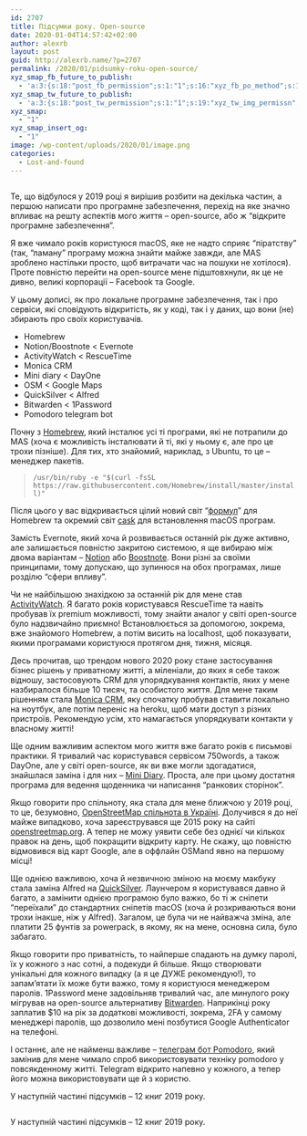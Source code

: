 ```yaml
---
id: 2707
title: Підсумки року. Open-source
date: 2020-01-04T14:57:42+02:00
author: alexrb
layout: post
guid: http://alexrb.name/?p=2707
permalink: /2020/01/pidsumky-roku-open-source/
xyz_smap_fb_future_to_publish:
  - 'a:3:{s:18:"post_fb_permission";s:1:"1";s:16:"xyz_fb_po_method";s:1:"2";s:14:"xyz_fb_message";s:51:"{BLOG_TITLE} - {POST_TITLE}{POST_TITLE}{POST_TITLE}";}'
xyz_smap_tw_future_to_publish:
  - 'a:3:{s:18:"post_tw_permission";s:1:"1";s:19:"xyz_tw_img_permissn";s:1:"1";s:14:"xyz_tw_message";s:26:"{POST_TITLE} - {PERMALINK}";}'
xyz_smap:
  - "1"
xyz_smap_insert_og:
  - "1"
image: /wp-content/uploads/2020/01/image.png
categories:
  - Lost-and-found
---
```

<figure class="wp-block-image size-large"><img src="https://alexrb.name/wp-content/uploads/2020/01/g3143spo-1024x512.png" alt="" class="wp-image-2710" srcset="https://alexrb.name/wp-content/uploads/2020/01/g3143spo-1024x512.png 1024w, https://alexrb.name/wp-content/uploads/2020/01/g3143spo-300x150.png 300w, https://alexrb.name/wp-content/uploads/2020/01/g3143spo-768x384.png 768w, https://alexrb.name/wp-content/uploads/2020/01/g3143spo-700x350.png 700w, https://alexrb.name/wp-content/uploads/2020/01/g3143spo.png 1071w" sizes="(max-width: 1024px) 100vw, 1024px" /></figure> 

Те, що відбулося у 2019 році я вирішив розбити на декілька частин, а першою написати про програмне забезпечення, перехід на яке значно впливає на решту аспектів мого життя &#8211; open-source, або ж &#8220;відкрите програмне забезпечення&#8221;.

<!--more-->

Я вже чимало років користуюся macOS, яке не надто сприяє &#8220;піратству&#8221; (так, &#8220;ламану&#8221; програму можна знайти майже завжди, але MAS зроблено настільки просто, щоб витрачати час на пошуки не хотілося). Проте повністю перейти на open-source мене підштовхнули, як це не дивно, великі корпорації &#8211; Facebook та Google.

У цьому дописі, як про локальне програмне забезпечення, так і про сервіси, які сповідують відкритість, як у коді, так і у даних, що вони (не) збирають про своїх користувачів.

  * Homebrew 
  * Notion/Boostnote < Evernote
  * ActivityWatch < RescueTime
  * Monica CRM
  * Mini diary < DayOne
  * OSM < Google Maps
  * QuickSilver < Alfred
  * Bitwarden < 1Password
  * Pomodoro telegram bot

Почну з [Homebrew](https://brew.sh), який інсталює усі ті програми, які не потрапили до MAS (хоча є можливість інсталювати й ті, які у ньому є, але про це трохи пізніше). Для тих, хто знайомий, нариклад, з Ubuntu, то це &#8211; менеджер пакетів. 

<blockquote class="wp-block-quote">
  <p>
    <code>/usr/bin/ruby -e "$(curl -fsSL https://raw.githubusercontent.com/Homebrew/install/master/install)"</code>
  </p>
</blockquote>

Після цього у вас відкривається цілий новий світ &#8220;[формул](https://formulae.brew.sh/)&#8221; для Homebrew та окремий світ [cask](https://formulae.brew.sh/cask/) для встановлення macOS програм. 

Замість Evernote, який хоча й розвивається останній рік дуже активно, але залишається повністю закритою системою, я ще вибираю між двома варіантам &#8211; [Notion](http://notion.so/) або [Boostnote](https://github.com/BoostIO/Boostnote). Вони різні за своїми принципами, тому допускаю, що зупинюся на обох програмах, лише розділю &#8220;сфери впливу&#8221;.

Чи не найбільшою знахідкою за останній рік для мене став [ActivityWatch](https://activitywatch.net/). Я багато років користувався RescueTime та навіть пробував їх premium можливості, тому знайти аналог у світі open-source було надзвичайно приємно! Встановлюється за допомогою, зокрема, вже знайомого Homebrew, а потім висить на localhost, щоб показувати, якими програмами користуюся протягом дня, тижня, місяця.

Десь прочитав, що трендом нового 2020 року стане застосування бізнес рішень у приватному житті, а міленіали, до яких я себе також відношу, застосовують CRM для упорядкування контактів, яких у мене назбиралося більше 10 тисяч, та особистого життя. Для мене таким рішенням стала [Monica CRM](https://www.monicahq.com/), яку спочатку пробував ставити локально на ноутбук, але потім переніс на heroku, щоб мати доступ з різних пристроїв. Рекомендую усім, хто намагається упорядкувати контакти у власному житті!

Ще одним важливим аспектом мого життя вже багато років є письмові практики. Я тривалий час користувався сервісом 750words, а також DayOne, але у світі open-source, як ви вже могли здогадатися, знайшлася заміна і для них &#8211; [Mini Diary](https://github.com/samuelmeuli/mini-diary/). Проста, але при цьому достатня програма для ведення щоденника чи написання &#8220;ранкових сторінок&#8221;.

Якщо говорити про спільноту, яка стала для мене ближчою у 2019 році, то це, безумовно, [OpenStreetMap спільнота в Україні](http://openstreetmap.org.ua). Долучився я до неї майже випадково, хоча зареєструвався ще 2015 року на сайті [openstreetmap.org](http://openstreetmap.org). А тепер не можу уявити себе без однієї чи кількох правок на день, щоб покращити відкриту карту. Не скажу, що повністю відмовився від карт Google, але в оффлайн OSMand явно на першому місці!

Ще однією важливою, хоча й незвичною зміною на моєму макбуку стала заміна Alfred на [QuickSilver](https://qsapp.com). Лаунчером я користувався давно й багато, а замінити однією програмою було важко, бо ті ж сніпети &#8220;переїхали&#8221; до стандартних сніпетів macOS (хоча й розкриваються вони трохи інакше, ніж у Alfred). Загалом, це була чи не найважча зміна, але платити 25 фунтів за powerpack, в якому, як на мене, основна сила, було забагато.

Якщо говорити про приватність, то найперше спадають на думку паролі, їх у кожного з нас сотні, а подекуди й більше. Якщо створювати унікальні для кожного випадку (а я це ДУЖЕ рекомендую!), то запам&#8217;ятати їх може бути важко, тому я користуюся менеджером паролів. 1Password мене задовільняв тривалий час, але минулого року мігрував на open-source альтернативу [Bitwarden](http://bitwarden.com/). Наприкінці року заплатив $10 на рік за додаткові можливості, зокрема, 2FA у самому менеджері паролів, що дозволило мені позбутися Google Authenticator на телефоні. 

І останнє, але не найменш важливе &#8211; [телеграм бот Pomodoro](http://t.me/pomodoro_timer_bot), який замінив для мене чимало спроб використовувати техніку pomodoro у повсякденному житті. Telegram відкрито напевно у кожного, а тепер його можна використовувати ще й з користю. 

У наступній частині підсумків &#8211; 12 книг 2019 року.<figure class="wp-block-image size-large">

<img src="https://alexrb.name/wp-content/uploads/2020/01/image-1024x341.png" alt="" class="wp-image-2709" srcset="https://alexrb.name/wp-content/uploads/2020/01/image-1024x341.png 1024w, https://alexrb.name/wp-content/uploads/2020/01/image-300x100.png 300w, https://alexrb.name/wp-content/uploads/2020/01/image-768x256.png 768w, https://alexrb.name/wp-content/uploads/2020/01/image-700x233.png 700w, https://alexrb.name/wp-content/uploads/2020/01/image.png 1440w" sizes="(max-width: 1024px) 100vw, 1024px" /> </figure> 

У наступній частині підсумків &#8211; 12 книг 2019 року.